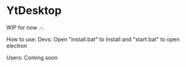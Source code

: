 # YtDesktop
WIP for now .-.

How to use:
Devs:
Open "install.bat" to Install
and "start.bat" to open electron

Users:
Coming soon